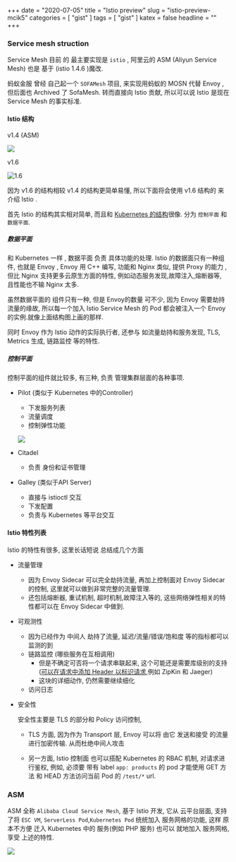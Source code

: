 +++
date = "2020-07-05"
title = "Istio preview"
slug = "istio-preview-mcik5"
categories = [ "gist" ]
tags = [ "gist" ]
katex = false
headline = ""
+++


### Service mesh struction

Service Mesh 目前 的 最主要实现是 `istio` , 阿里云的 ASM (Aliyun Service Mesh) 也是 基于 (istio 1.4.6 )魔改.

蚂蚁金服 曾经 自己起一个 `SOFAMesh` 项目, 来实现用蚂蚁的 MOSN 代替 Envoy ,  但后面也 Archived 了 SofaMesh.  转而直接向 Istio 贡献, 所以可以说 Istio 是现在 Service Mesh 的事实标准.



#### Istio 结构

v1.4 (ASM)

![](https://istio.io/v1.4/docs/ops/deployment/architecture/arch.svg)

v1.6 

![1.6](https://istio.io/latest/zh/docs/ops/deployment/architecture/arch.svg)

因为 v1.6 的结构相较 v1.4 的结构更简单易懂, 所以下面将会使用 v1.6 结构的 来介绍 Istio .

首先 Istio 的结构其实相对简单, 而且和 [Kubernetes 的结构](https://d33wubrfki0l68.cloudfront.net/d35c2b375b43b4fa374ae834f95224975418e33f/6b47b/images/blog/2018-06-05-11-ways-not-to-get-hacked/kubernetes-control-plane.png)很像. 分为 `控制平面` 和 `数据平面`.

##### 数据平面

和 Kubernetes 一样  , 数据平面  负责 具体功能的处理. Istio 的数据面只有一种组件, 也就是 Envoy , Envoy 用 C++ 编写,  功能和 Nginx 类似,  提供 Proxy 的能力 , 但比 Nginx 支持更多云原生方面的特性, 例如动态服务发现,故障注入,熔断器等, 且性能也不输 Nginx 太多. 

虽然数据平面的 组件只有一种, 但是 Envoy的数量 可不少, 因为 Envoy 需要劫持 流量的缘故, 所以每一个加入 Istio Service Mesh 的 Pod 都会被注入一个 Envoy 的实例.就像上面结构图上画的那样.  

同时 Envoy 作为 Istio 动作的实际执行者, 还参与 如流量劫持和服务发现, TLS,  Metrics 生成, 链路监控 等的特性.

##### 控制平面

控制平面的组件就比较多, 有三种, 负责 管理集群层面的各种事项.

* Pilot (类似于 Kubernetes 中的Controller)

  * 下发服务列表
  * 流量调度
  * 控制弹性功能

  ![](https://d33wubrfki0l68.cloudfront.net/4e385fc1d44b1bbacebfa944b908b8920a71be9e/a21c7/latest/zh/docs/ops/deployment/architecture/discovery.svg)

* Citadel

  * 负责 身份和证书管理

* Galley (类似于API Server)

  * 直接与 istioctl 交互
  * 下发配置
  * 负责与 Kubernetes 等平台交互

#### Istio 特性列表

Istio 的特性有很多, 这里长话短说 总结成几个方面

* 流量管理
  * 因为 Envoy Sidecar 可以完全劫持流量, 再加上控制面对 Envoy Sidecar 的控制, 这里就可以做到非常完整的流量管理. 
  * 还包括熔断器, 重试机制, 超时机制,故障注入等的,  这些网络弹性相关的特性都可以在 Envoy Sidecar 中做到.
* 可观测性
  * 因为已经作为 中间人 劫持了流量, 延迟/流量/错误/饱和度 等的指标都可以监测的到
  * 链路监控 (哪些服务在互相调用)
    * 但是不确定可否将一个请求串联起来, 这个可能还是需要库级别的支持([可以在请求中添加 Header 以标识请求](https://preliminary.istio.io/latest/zh/faq/distributed-tracing/),例如 ZipKin 和 Jaeger)
    * 这块的详细动作, 仍然需要继续细化
  * 访问日志

* 安全性

  安全性主要是 TLS 的部分和 Policy 访问控制, 

  * TLS 方面, 因为作为 Transport 层, Envoy 可以将 由它 发送和接受 的流量进行加密传输. 从而杜绝中间人攻击

  * 另一方面, Istio 控制面 也可以搭配 Kubernetes 的 RBAC 机制, 对请求进行鉴权, 例如, 必须要 带有 label `app: products` 的 pod 才能使用 GET 方法 和 HEAD 方法访问当前 Pod 的 `/test/*` url. 

### ASM

ASM 全称 `Alibaba Cloud Service Mesh`, 基于 Istio 开发, 它从 云平台层面, 支持了将 `ESC VM`, `ServerLess Pod`,`Kubernetes Pod` 统统加入 服务网格的功能, 这样 原本不方便 迁入 Kubernetes 中的 服务(例如 PHP 服务) 也可以 就地加入 服务网格, 享受 上述的特性.

![](https://static-aliyun-doc.oss-cn-hangzhou.aliyuncs.com/assets/img/zh-CN/8994636851/p73368.png)



